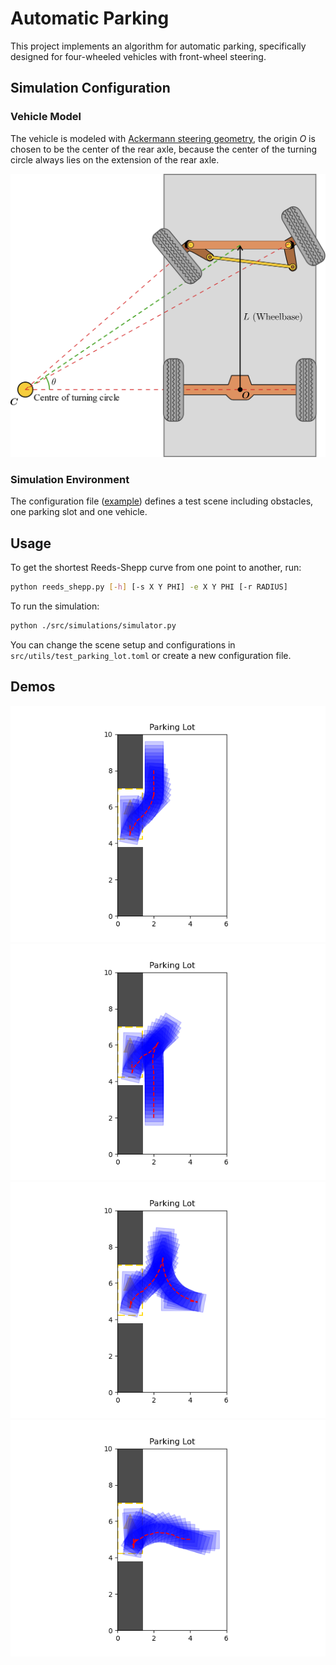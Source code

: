 # Automatic Parking

This project implements an algorithm for automatic parking, 
specifically designed for four-wheeled vehicles with front-wheel steering.

## Simulation Configuration

### Vehicle Model

The vehicle is modeled with [Ackermann steering geometry](https://en.wikipedia.org/wiki/Ackermann_steering_geometry), 
the origin $`O`$ is chosen to be the center of the rear axle,
because the center of the turning circle always lies on the extension of the rear axle. 

![Ackermann geometry](resources/modeling.png)

<!-- ### Kinematic Equations of The Vehicle

```math
\left\{\begin{align*}
\dot{x} &= v \cos(\varphi)\\
\dot{y} &= v \sin(\varphi)\\
\dot{v} &= a\\
\dot{\varphi} &= \frac{v}{L}\tan(\theta)\\
\dot{\theta} &= \omega
\end{align*}\right.
```

The changing rate of the turning angle $`\left|\omega\right| < 1 \ \mathrm{rad\!\cdot\! s^{-1}}`$. -->

### Simulation Environment

The configuration file ([example](./src/utils/test_parking_lot.toml)) defines a test scene including obstacles, one parking slot and one vehicle.

## Usage

To get the shortest Reeds-Shepp curve from one point to another, run:
```bash
python reeds_shepp.py [-h] [-s X Y PHI] -e X Y PHI [-r RADIUS]
```

To run the simulation:
```bash
python ./src/simulations/simulator.py
```
You can change the scene setup and configurations in `src/utils/test_parking_lot.toml`
or create a new configuration file.


## Demos

![](resources/parking-lot-1.png)
![](resources/parking-lot-2.png)
![](resources/parking-lot-3.png)
![](resources/parking-lot-4.png)
